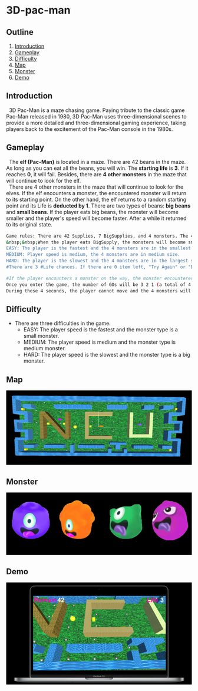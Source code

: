 # 3D-pac-man

## Outline
1. [Introduction](#Introduction)
2. [Gameplay](#Gameplay)
3. [Difficulty](#Difficulty)
4. [Map](#Map)
5. [Monster](#Monster)
6. [Demo](#Demo)

## Introduction
&nbsp;&nbsp;3D Pac-Man is a maze chasing game. Paying tribute to the classic game Pac-Man released in 1980, 3D Pac-Man uses three-dimensional scenes to provide a more detailed and three-dimensional gaming experience, taking players back to the excitement of the Pac-Man console in the 1980s.

## Gameplay
&nbsp;&nbsp;The **elf (Pac-Man)** is located in a maze. There are 42 beans in the maze. As long as you can eat all the beans, you will win. The **starting life** is **3**. If it reaches **0**, it will fail. Besides, there are **4 other monsters** in the maze that will continue to look for the elf.<br />
&nbsp;&nbsp;There are 4 other monsters in the maze that will continue to look for the elves. If the elf encounters a monster, the encountered monster will return to its starting point. On the other hand, the elf returns to a random starting point and its Life is **deducted by 1**. There are two types of beans: **big beans** and **small beans**. If the player eats big beans, the monster will become smaller and the player's speed will become faster. After a while it returned to its original state.

```sh
Game rules: There are 42 Supplies, 7 BigSupplies, and 4 monsters. The 4 monsters will continue to look for the player.<br />
&nbsp;&nbsp;When the player eats BigSupply, the monsters will become smaller and the player's speed will become faster. After a period of time, they will return to their original state. Once the player eats 42 items of supply, the monsters will become smaller.
EASY: The player is the fastest and the 4 monsters are in the smallest size.
MEDIUM: Player speed is medium, the 4 monsters are in medium size.
HARD: The player is the slowest and the 4 monsters are in the largest size.
#There are 3 #Life chances. If there are 0 item left, "Try Again" or "Back to Menu" will pop up.
```
```sh
#If the player encounters a monster on the way, the monster encountered returns to its starting point, and the player returns to the origin spot(there are two origins, and the player returns to either origin randomly). Besides, the player's life is deducted by 1.
Once you enter the game, the number of GOs will be 3 2 1 (a total of 4 seconds including GO).
During these 4 seconds, the player cannot move and the 4 monsters will not move either. Furthermore, these all can move after 4 seconds.
```

## Difficulty
* There are three difficulties in the game.
    * EASY: The player speed is the fastest and the monster type is a small monster.
    * MEDIUM: The player speed is medium and the monster type is medium monster.
    * HARD: The player speed is the slowest and the monster type is a big monster.

## Map
![image info](Assets/Material/map.PNG)

## Monster
![image info](Assets/Material/monster.png)

## Demo
![image info](Assets/Material/demo.PNG)
